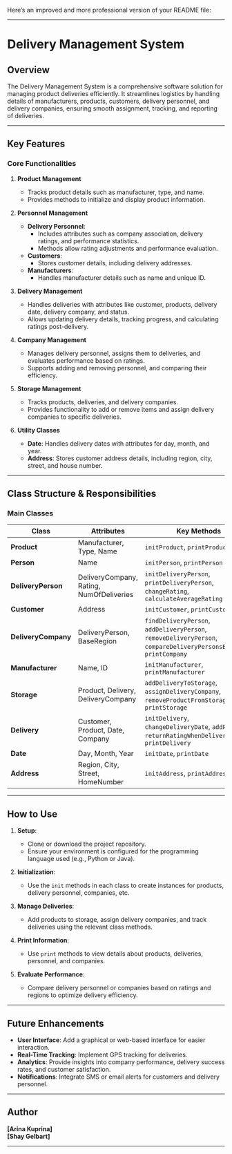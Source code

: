 Here’s an improved and more professional version of your README file:

---

# **Delivery Management System**  

## **Overview**  
The Delivery Management System is a comprehensive software solution for managing product deliveries efficiently. It streamlines logistics by handling details of manufacturers, products, customers, delivery personnel, and delivery companies, ensuring smooth assignment, tracking, and reporting of deliveries.

---

## **Key Features**  
### **Core Functionalities**  
1. **Product Management**  
   - Tracks product details such as manufacturer, type, and name.  
   - Provides methods to initialize and display product information.  

2. **Personnel Management**  
   - **Delivery Personnel**:  
     - Includes attributes such as company association, delivery ratings, and performance statistics.  
     - Methods allow rating adjustments and performance evaluation.  
   - **Customers**:  
     - Stores customer details, including delivery addresses.  
   - **Manufacturers**:  
     - Handles manufacturer details such as name and unique ID.  

3. **Delivery Management**  
   - Handles deliveries with attributes like customer, products, delivery date, delivery company, and status.  
   - Allows updating delivery details, tracking progress, and calculating ratings post-delivery.  

4. **Company Management**  
   - Manages delivery personnel, assigns them to deliveries, and evaluates performance based on ratings.  
   - Supports adding and removing personnel, and comparing their efficiency.  

5. **Storage Management**  
   - Tracks products, deliveries, and delivery companies.  
   - Provides functionality to add or remove items and assign delivery companies to specific deliveries.  

6. **Utility Classes**  
   - **Date**: Handles delivery dates with attributes for day, month, and year.  
   - **Address**: Stores customer address details, including region, city, street, and house number.  

---

## **Class Structure & Responsibilities**  
### **Main Classes**  
| **Class**            | **Attributes**                            | **Key Methods**                                                                                   |  
|-----------------------|-------------------------------------------|---------------------------------------------------------------------------------------------------|  
| **Product**           | Manufacturer, Type, Name                 | `initProduct`, `printProduct`                                                                    |  
| **Person**            | Name                                     | `initPerson`, `printPerson`                                                                      |  
| **DeliveryPerson**    | DeliveryCompany, Rating, NumOfDeliveries | `initDeliveryPerson`, `printDeliveryPerson`, `changeRating`, `calculateAverageRating`             |  
| **Customer**          | Address                                  | `initCustomer`, `printCustomer`                                                                  |  
| **DeliveryCompany**   | DeliveryPerson, BaseRegion               | `findDeliveryPerson`, `addDeliveryPerson`, `removeDeliveryPerson`, `compareDeliveryPersonsByRating`, `printCompany` |  
| **Manufacturer**      | Name, ID                                 | `initManufacturer`, `printManufacturer`                                                         |  
| **Storage**           | Product, Delivery, DeliveryCompany       | `addDeliveryToStorage`, `assignDeliveryCompany`, `removeProductFromStorage`, `printStorage`      |  
| **Delivery**          | Customer, Product, Date, Company         | `initDelivery`, `changeDeliveryDate`, `addProduct`, `returnRatingWhenDelivered`, `printDelivery` |  
| **Date**              | Day, Month, Year                        | `initDate`, `printDate`                                                                          |  
| **Address**           | Region, City, Street, HomeNumber         | `initAddress`, `printAddress`                                                                    |  

---

## **How to Use**  
1. **Setup**:  
   - Clone or download the project repository.  
   - Ensure your environment is configured for the programming language used (e.g., Python or Java).  

2. **Initialization**:  
   - Use the `init` methods in each class to create instances for products, delivery personnel, companies, etc.  

3. **Manage Deliveries**:  
   - Add products to storage, assign delivery companies, and track deliveries using the relevant class methods.  

4. **Print Information**:  
   - Use `print` methods to view details about products, deliveries, personnel, and companies.  

5. **Evaluate Performance**:  
   - Compare delivery personnel or companies based on ratings and regions to optimize delivery efficiency.  

---

## **Future Enhancements**  
- **User Interface**: Add a graphical or web-based interface for easier interaction.  
- **Real-Time Tracking**: Implement GPS tracking for deliveries.  
- **Analytics**: Provide insights into company performance, delivery success rates, and customer satisfaction.  
- **Notifications**: Integrate SMS or email alerts for customers and delivery personnel.  

---

## **Author**  
**[Arina Kuprina]**  
**[Shay Gelbart]**  

---
